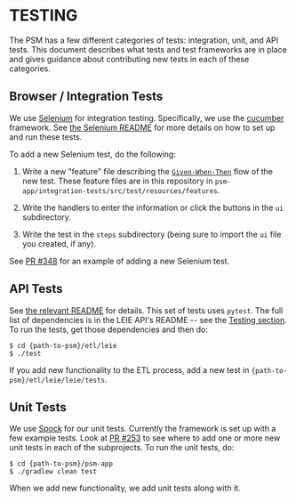 # TESTING

The PSM has a few different categories of tests: integration, unit, and
API tests.  This document describes what tests and test frameworks are
in place and gives guidance about contributing new tests in each of
these categories.

## Browser / Integration Tests

We use [Selenium](http://www.seleniumhq.org/) for integration testing.
Specifically, we use the
[cucumber](https://github.com/selenium-cucumber/selenium-cucumber-java)
framework.  See [the Selenium
README](https://github.com/OpenTechStrategies/psm/blob/master/psm-app/integration-tests/README.md)
for more details on how to set up and run these tests.

To add a new Selenium test, do the following:

1. Write a new "feature" file describing the
[`Given-When-Then`](http://thucydides.info/docs/serenity-staging/#_serenity_with_cucumber)
flow of the new test.  These feature files are in this repository in
`psm-app/integration-tests/src/test/resources/features`.

2. Write the handlers to enter the information or click the buttons in
the `ui` subdirectory.

3. Write the test in the `steps` subdirectory (being sure to import the
`ui` file you created, if any).

See [PR #348](https://github.com/OpenTechStrategies/psm/pull/348) for an
example of adding a new Selenium test.

## API Tests

See [the relevant
README](https://github.com/OpenTechStrategies/psm/blob/master/etl/leie/README.mdwn)
for details.  This set of tests uses `pytest`.  The full list of
dependencies is in the LEIE API's README -- see the [Testing
section](https://github.com/OpenTechStrategies/psm/blob/master/etl/leie/README.mdwn#Testing).
To run the tests, get those dependencies and then do:

    $ cd {path-to-psm}/etl/leie
    $ ./test

If you add new functionality to the ETL process, add a new test in
`{path-to-psm}/etl/leie/leie/tests`.

## Unit Tests

We use [Spock](http://spockframework.org/) for our unit tests.
Currently the framework is set up with a few example tests.  Look at [PR
#253](https://github.com/OpenTechStrategies/psm/pull/253) to see where
to add one or more new unit tests in each of the subprojects.  To run
the unit tests, do:

    $ cd {path-to-psm}/psm-app
    $ ./gradlew clean test

When we add new functionality, we add unit tests along with it.